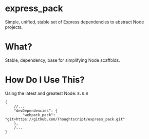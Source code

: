 # express_pack

Simple, unified, stable set of Express dependencies to abstract Node projects.

# What?

Stable, dependency, base for simplifying Node scaffolds.

# How Do I Use This?

Using the latest and greatest Node: `8.8.0`

```
{
	//...
	"devDependencies": {
		"webpack_pack": "git+https://github.com/Thoughtscript/express_pack.git"
	},
	/...
}
